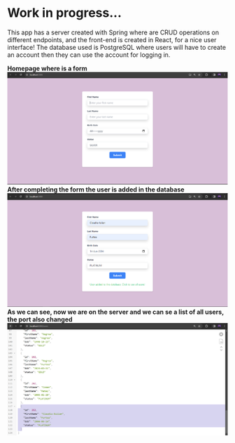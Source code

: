 # Work in progress...

This app has a server created with Spring where are CRUD operations on different endpoints, and the front-end is created in React, for a nice user interface!
The database used is PostgreSQL where users will have to create an account then they can use the account for logging in.

**Homepage where is a form**
![alt text](https://github.com/clauf14/fullstack-app-spring-react/blob/main/projectTap-backend/poze/1.PNG)
**After completing the form the user is added in the database**
![alt text](https://github.com/clauf14/fullstack-app-spring-react/blob/main/projectTap-backend/poze/2.PNG)
**As we can see, now we are on the server and we can se a list of all users, the port also changed**
![alt text](https://github.com/clauf14/fullstack-app-spring-react/blob/main/projectTap-backend/poze/3.PNG)
